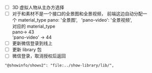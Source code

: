 - [ ] 3D 虚拟人物从主办方选择
- [ ] 对于和素材不是一个接口的全景图和全景视频， 前端这边自动分配一个 material_type  pano: '全景图',    'pano-video': '全景视频',  
对应的 material_type  
pano-> 43  
'pano-video' -> 44
- [ ] 更新微信登录到线上
- [ ] 更新 library 包
- [ ] 微信登录，取消授权后返回

```
"@showinfo/showv2": "file:../show-library/lib/",
```